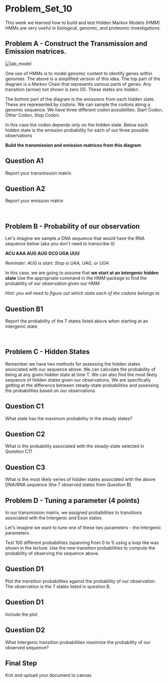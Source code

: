 # Problem_Set_10

This week we learned how to build and test Hidden Markov Models (HMM)
HMMs are very useful in biological, genomic, and proteomic investigations. 

## Problem A - Construct the Transmission and Emission matrices. 

![lab_model](https://user-images.githubusercontent.com/47755288/225417771-6d96f8af-61c4-4321-b07f-243674a64eab.png)

One use of HMMs is to model genomic content to identify genes within genomes. The above is a simplified version of this idea. 
The top part of the diagram is a Markov Chain that represents various parts of genes. Any transition (arrow) not shown is zero (0). 
These states are _hidden_ .

The bottom part of the diagram is the emissions from each hidden state. These are represented by codons. We can sample the codons along a genomic sequence. We have three different codon possibilites: Start Codon, Other Codon, Stop Codon. 

In this case the codon depends _only_ on the hidden state. Below each hidden state is the emission probability for each of our three possible observations 

**Build the transmission and emission matrices from this diagram**

## Question A1
Report your transmission matrix

## Question A2 
Report your emission matrix

&nbsp;
&nbsp;


## Problem B - Probability of our observation

Let's imagine we sample a DNA sequence that would have the RNA sequence below (aka you don't need to transcribe it) 

**ACU  AAA  AUG  AUG  GCG  UGA  UUU**

_Reminder: AUG is start. Stop is UAA, UAG, or UGA_

In this case, we are going to assume that **we start at an intergenic hidden state**
Use the appropriate command in the HMM package to find the probability of our observation given our HMM 

_Hint: you will need to figure out which state each of the codons belongs to_

## Question B1
Report the probability of the 7 states listed above when starting at an intergenic state

&nbsp;
&nbsp;

## Problem C - Hidden States

Remember we have two methods for assessing the hidden states associated with our sequence above. We can calculate the probability of being at any given hidden state at time T. We can also find the most likely sequence of hidden states given our observations. We are specifically getting at the difference between steady-state probabilities and assessing the probabilities based on our observations

## Question C1
What state has the maximum probability in the steady states?

## Question C2
What is the probability associated with the steady-state selected in Question C1?

## Question C3
What is the most likely series of hidden states associated with the above DNA/RNA sequence (the 7 observed states from Question B)
&nbsp;
&nbsp;

## Problem D - Tuning a parameter (4 points)

In our transmission matrix, we assigned probabilities to transitions associated with the Intergenic and Exon states. 

Let's imagine we want to tune one of these two parameters - the Intergenic parameters. 

Test 100 different probabilities (spanning from 0 to 1) using a loop like was shown in the lecture. Use the new transition probabilities to compute the probability of observing the sequence above. 

## Question D1
Plot the transition probabilities against the probability of our observation. The observation is the 7 states listed in question B.

## Question D1
Include the plot

## Question D2
What Intergenic transition probabilities maximize the probability of our observed sequence? 



## Final Step

Knit and upload your document to canvas







